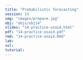 ```yaml
---
title: "Probabilistic forecasting"
session: 14
img: "images/prepare.jpg"
obj: "objs/obj14"
slides: "14-practice-usaid.html"
pdf: "14-practice-usaid.pdf"
rmd: "14-practice-usaid.Rmd"
lab:
sol:
tutorial:
---
```


